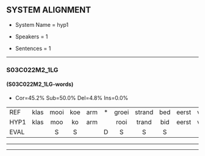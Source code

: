 
## SYSTEM ALIGNMENT

- System Name = hyp1

- Speakers = 1

- Sentences = 1

---

### S03C022M2_1LG

#### (S03C022M2_1LG-words)

- Cor=45.2%	Sub=50.0%	Del=4.8%	Ins=0.0%

|  |  |  |  |  |  |  |  |  |  |  |  |  |  |  |  |  |  |  |  |  |  |  |  |  |  |  |  |  |  |  |  |  |  |  |  |  |  |  |  |  |  |  |
|:--- |:---:|:---:|:---:|:---:|:---:|:---:|:---:|:---:|:---:|:---:|:---:|:---:|:---:|:---:|:---:|:---:|:---:|:---:|:---:|:---:|:---:|:---:|:---:|:---:|:---:|:---:|:---:|:---:|:---:|:---:|:---:|:---:|:---:|:---:|:---:|:---:|:---:|:---:|:---:|:---:|:---:|:---:|
| REF | klas | mooi | koe | arm | * | groei | strand | bed | eerst | voor | draai | sjaal | herfst | duur | straat | leeuw | clown | hoek | krant | hout | vriend | gauw | * | chips | groen | feest | reis | jas | huis | paard | vijf | muts | nieuw | kind | bang | oog | zacht | schoen | plas | neus | knoop | plank |
| HYP1 | klas | moo | ko | arm |  | rooi | trand | bid | eerst | voor | traai | sjaal | herst | kuur | straat | lijw | klauwen | hook | kran | gaut | vriend |  | gout | schieps | groen | feest | reis | jas | huis | paart | fet | mut | niew | kind | bang | oog | zacht | schoeren | plas | neus | knop | plank |
| EVAL |  | S | S |  | D | S | S | S |  |  | S |  | S | S |  | S | S | S | S | S |  | D | S | S |  |  |  |  |  | S | S | S | S |  |  |  |  | S |  |  | S |  |
---

---
